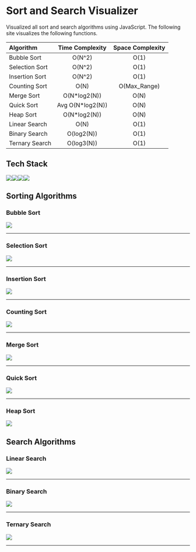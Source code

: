 # Sort and Search Visualizer
Visualized all sort and search algorithms using JavaScript. The following site visualizes the following functions.

| Algorithm     | Time Complexity| Space Complexity |
| :------------ |:---------------:|:-----:|
| Bubble Sort   | O(N^2)          |   O(1) |
| Selection Sort| O(N^2)          |   O(1) |
| Insertion Sort| O(N^2)          |    O(1) |
| Counting Sort | O(N)            |    O(Max_Range) |
| Merge Sort    | O(N*log2(N))    |    O(N) |
| Quick Sort    | Avg O(N*log2(N))|    O(N) |
| Heap Sort     | O(N*log2(N))    |    O(N) |
| Linear Search | O(N)            |    O(1) |
| Binary Search | O(log2(N))      |    O(1) |
| Ternary Search| O(log3(N))      |    O(1) |

## Tech Stack
![](https://img.shields.io/badge/HTML5-E34F26?style=for-the-badge&logo=html5&logoColor=white)![](https://img.shields.io/badge/CSS3-1572B6?style=for-the-badge&logo=css3&logoColor=white)![](https://img.shields.io/badge/JavaScript-323330?style=for-the-badge&logo=javascript&logoColor=F7DF1E)![](https://img.shields.io/badge/Chart%20js-FF6384?style=for-the-badge&logo=chartdotjs&logoColor=white)

## Sorting Algorithms

### Bubble Sort
![](SortVisuals/BubbleSort.gif)

- - - -
### Selection Sort
![](SortVisuals/SelectionSort.gif)

- - - -
### Insertion Sort
![](SortVisuals/InsertionSort.gif)

- - - -
### Counting Sort
![](SortVisuals/CountingSort.gif)

- - - -
### Merge Sort
![](SortVisuals/MergeSort.gif)

- - - -
### Quick Sort
![](SortVisuals/QuickSort.gif)

- - - -
### Heap Sort
![](SortVisuals/HeapSort.gif)

## Search Algorithms

### Linear Search
![](SearchVisuals/LinearSearch.gif)

- - - -
### Binary Search
![](SearchVisuals/BinarySearch.gif)

- - - -
### Ternary Search
![](SearchVisuals/TernarySearch.gif)

- - - -
